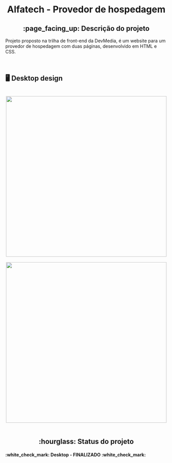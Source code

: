 <h1 align = "center">Alfatech - Provedor de hospedagem</h1>
<h2 align = "center">:page_facing_up: Descrição do projeto</h2>
<p>Projeto proposto na trilha de front-end da DevMedia, é um website para um provedor de hospedagem com duas páginas, desenvolvido em HTML e CSS.</p>
<br>

## :desktop_computer: Desktop design
<br>
<div align = "center">
<img src = "https://github.com/gleicekelly13/Alfatech-provedor-de-hospedagem/assets/80974593/976d3c73-0b1e-4044-a4a1-5541f5bf3b3d" width = "500" />
</div>
<br>

<div align = "center">
<img src = "https://github.com/gleicekelly13/Alfatech-provedor-de-hospedagem/assets/80974593/3b64742d-dde2-409f-8075-ee7fa7769cac" width = "500" />
</div>
<br>

<h2 align="center">:hourglass: Status do projeto </h2>
<h4>:white_check_mark: Desktop - FINALIZADO :white_check_mark: </h4>
<br>
